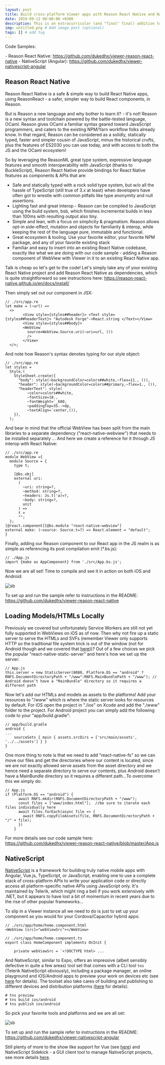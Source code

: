```yaml
---
layout: post
title: Build cross-platform Viewer apps with Reason React Native and NativeScript Angular
date: 2019-09-12 00:00:00 +0300
description: This is an extracurricular (and "final" final) addition to our cross platform series to cover a couple of alternative frameworks (namely Reason React Native in ReasonML and NativeScript in Angular) with a quick note on loading models locally with React Native. # Add post description (optional)
img: untitled.png # Add image post (optional)
tags: [] # add tag
---
```


Code Samples:

\- Reason React Native: https://github.com/dukedhx/viewer-reason-react-native
\- NativeScript (Angular): https://github.com/dukedhx/viewer-nativescript-angular



## Reason React Native

Reason React Native is a safe & simple way to build React Native apps, using ReasonReact - a safer, simpler way to build React components, in Reason.

But is Reason a new language and why bother to learn it? - it's not! Reason is a new syntax and toolchain powered by the battle-tested language, OCaml. Reason gives OCaml a familiar syntax geared toward JavaScript programmers, and caters to the existing NPM/Yarn workflow folks already know. In that regard, Reason can be considered as a solidly, statically typed, faster and simpler cousin of JavaScript, minus the historical crufts, plus the features of ES2030 you can use today, and with access to both the JS and the OCaml ecosystem!

So by leveraging the ReasonML great type system, expressive language features and smooth interoperability with JavaScript (thanks to BuckleScript), Reason React Native provide bindings for React Native features as components & APIs that are:

- Safe and statically typed with a rock solid type system, but w/o all the hassle of TypeScript (still true of 3.x at least) when developers have often got to wrestle with common pitfalls like type anonymity and null assertions.
- Lighting fast and great interop - Reason can be compiled to JavaScript using the build system, bsb, which finishes incremental builds in less than 100ms with resulting output also tiny.
- Simple and lean, with a focus on simplicity & pragmatism. Reason allows opt-in side-effect, mutation and objects for familiarity & interop, while keeping the rest of the language pure, immutable and functional.
- Great ecosystem & tooling. Use your favorite editor, your favorite NPM package, and any of your favorite existing stack
- Familiar and easy to insert into an existing React Native codebase, exactly like what we are doing with our code sample - adding a Reason component of WebView with Viewer in it to an existing React Native app.

Talk is cheap so let's get to the code! Let's simply take any of your existing React Native project and add Reason React Native as dependencies, which is quite straightforward so see instructions here: https://reason-react-native.github.io/en/docs/install/

Then simply set out our component in JSX:

```
// ./src/app.re
let make = (~url) =>
  <>
        <View style={styles##header}> <Text style={styles##headerText}> "Autodesk Forge"->React.string </Text></View>
        <View style={styles##body}>
        <WebView
          source=WebView.Source.uri(~uri=url, ())
          />
        </View>
  </>;
```

And note how Reason's syntax denotes typing for our style object:

```
// ./src/app.re
let styles =
  Style.(
    StyleSheet.create({
      "body": style(~backgroundColor=colors##white,~flex=11., ()),
      "header": style(~backgroundColor=colors##primary,~flex=1., ()),
      "headerText": style(
          ~color=colors##white,
          ~fontSize=18.,
          ~fontWeight=`_600,
          ~paddingTop=35.->dp,
          ~textAlign=`center,()),
    }),
  );
```

And bear in mind that the official WebView has been split from the main libraries to a separate dependency ("react-native-webview") that needs to be installed separately ... And here we create a reference for it through JS interop with React Native:

```
// ./src/app.re
module WebView ={
  module Source = {
    type t;

    [@bs.obj]
    external uri:
      (
        ~uri: string=?,
        ~method: string=?,
        ~headers: Js.t('a)=?,
        ~body: string=?,
        unit
      ) =>
      t =
      "";
  };
[@react.component][@bs.module "react-native-webview"]
external make: (~source: Source.t=?) => React.element = "default";
}
```

Finally, adding our Reason component to our React app in the JS realm is as simple as referencing its post compilation emit (*.bs.js):

```
// ./App.js
import {make as AppComponent} from './src/App.bs.js';
```

Now we are all set! Time to compile and see it in action on both iOS and Android:

![sb](https://flint-prodcms-forge.s3.amazonaws.com/prod/s3fs-public/inline-images/Untitled%204_1.PNG)

To set up and run the sample refer to instructions in the README: https://github.com/dukedhx/viewer-reason-react-native

## Loading Models/HTMLs Locally

Previously we covered but unfortunately Service Workers are still not yet fully supported in WebViews on iOS as of now. Then why not fire up a static server to serve the HTMLs and SVFs (remember Viewer only supports HTTP so the traditional file system trick is out of the window (not for Android though and we covered that [here](https://forge.autodesk.com/blog/offline-viewing-android)))? Out of a few choices we pick the popular "react-native-static-server" and here's how we set up the server:

```
// App.js
this.server = new StaticServer(8080, Platform.OS == "android" ? RNFS.DocumentDirectoryPath + "/www":RNFS.MainBundlePath + "/www"); // Android doesn’t have a "MainBundle" directory so it requires a different path
```

Now let's add our HTMLs and models as assets to the platforms! Add your resources to "/www" which is where the static server looks for resources by default. For iOS open the project in "./ios" on Xcode and add the "./www" folder to the project. For Android project you can simply add the following code to your "app/build.gradle":

```
// app/build.gradle
android {
...
    sourceSets { main { assets.srcDirs = ['src/main/assets', '../../assets'] } }
}
```

One more thing to note is that we need to add "react-native-fs" so we can move our files and get the directories where our content is located, since we are not exactly allowed serve assets from the asset directory and we hence need a separate directory to serve our contents, plus Android doesn’t have a MainBundle directory so it requires a different path...To overcome this we simply do:

```
// App.js
if (Platform.OS == "android") {
      await RNFS.mkdir(RNFS.DocumentDirectoryPath + "/www");
      const files = ["www/index.html"];  //be sure to iterate each files individually here
      await files.forEach(async file => {
        await RNFS.copyFileAssets(file, RNFS.DocumentDirectoryPath + "/" + file);
      })
    }
```

For more details see our code sample here: https://github.com/dukedhx/viewer-reason-react-native/blob/master/App.js

## NativeScript

[NativeScript](https://docs.nativescript.org/) is a framework for building truly native mobile apps with Angular, Vue.js, TypeScript, or JavaScript, enabling one to use a complete stack of cross-platform APIs to write your application code or directly access all platform-specific native APIs using JavaScript only. It's maintained by Telerik, which might ring a bell if you work extensively with .NET, but it appears to have lost a bit of momentum in recent years due to the rise of other popular frameworks...

To slip in a Viewer instance all we need to do is just to set up your component as you would for your Cordova/Capacitor hybrid apps:

```
// ./src/app/home/home.component.html
<WebView [src]="webViewSrc"></WebView>

// ./src/app/home/home.component.ts
export class HomeComponent implements OnInit {

    private webViewSrc = `<!DOCTYPE html> ...
```

And NativeScript, similar to Expo, offers an impressive (albeit sensibly defective in quite a few areas) tool set that comes with a CLI tool `tns` (Telerik NativeScript obviously), including a package manager, an online playground and iOS/Android apps to preview your work on devices etc (see [here](https://docs.nativescript.org/tooling/docs-cli/project/testing/preview) for details). The toolset also take cares of building and publishing to different devices and distribution platforms ([here](https://docs.nativescript.org/tooling/docs-cli/publishing/appstore-upload) for details):

```
# tns preview
# tns build ios/android
# tns publish ios/android
```

So pick your favorite tools and platforms and we are all set:

![sb](https://flint-prodcms-forge.s3.amazonaws.com/prod/s3fs-public/inline-images/Untitled%203_2.PNG)

To set up and run the sample refer to instructions in the README: https://github.com/dukedhx/viewer-nativescript-angular

Still plenty of more to the show like support for Vue (see [here](https://docs.nativescript.org/vuejs)) and NativeScript Sidekick - a GUI client tool to manage NativeScript projects, see more details [here](https://docs.nativescript.org/sidekick/getting-started/overview).
